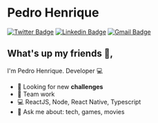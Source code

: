 # Pedro Henrique

[![Twitter Badge](https://img.shields.io/badge/-@Pedr0_Galva0-1ca0f1?style=flat-square&labelColor=1ca0f1&logo=twitter&logoColor=white&link=https://twitter.com/fhugoduarte)](https://twitter.com/Pedr0_Galva0)
[![Linkedin Badge](https://img.shields.io/badge/-PedroHenrique-blue?style=flat-square&logo=Linkedin&logoColor=white&link=https://www.linkedin.com/in/hugo-duarte-3392bb153/)](https://www.linkedin.com/in/pedro-henrique-37b7b25a/)
[![Gmail Badge](https://img.shields.io/badge/-pedro.lg.cs@gmail.com-c14438?style=flat-square&logo=Gmail&logoColor=white&link=mailto:fhugoduarte@gmail.com)](mailto:pedro.lg.cs@gmail.com)

## What's up my friends 👋,

I'm Pedro Henrique.
Developer :computer:

- :rocket: Looking for new **challenges**
- :purple_heart: Team work
- :computer: ReactJS, Node, React Native, Typescript
- 💬 Ask me about: tech, games, movies
